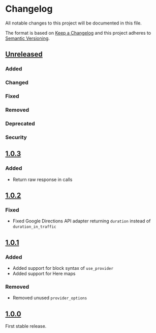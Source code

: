 # Changelog

All notable changes to this project will be documented in this file.

The format is based on [Keep a Changelog](http://keepachangelog.com/en/1.0.0/)
and this project adheres to [Semantic Versioning](http://semver.org/spec/v2.0.0.html).

## [Unreleased]

### Added

### Changed

### Fixed

### Removed

### Deprecated

### Security

## [1.0.3]

### Added

- Return raw response in calls

## [1.0.2]

### Fixed

- Fixed Google Directions API adapter returning `duration` instead of `duration_in_traffic`

## [1.0.1]

### Added

- Added support for block syntax of `use_provider`
- Added support for Here maps

### Removed

- Removed unused `provider_options`

## [1.0.0]

First stable release.

[Unreleased]: https://github.com/batteries911/drive_info/compare/v1.0.3...HEAD
[1.0.3]: https://github.com/batteries911/drive_info/compare/v1.0.2...v1.0.3
[1.0.2]: https://github.com/batteries911/drive_info/compare/v1.0.1...v1.0.2
[1.0.1]: https://github.com/batteries911/drive_info/compare/v1.0.0...v1.0.1
[1.0.0]: https://github.com/batteries911/drive_info/tree/v1.0.0
